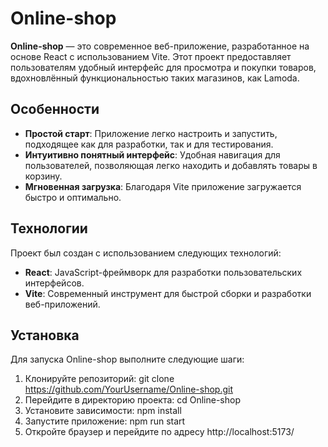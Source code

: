 # Online-shop

**Online-shop** — это современное веб-приложение, разработанное на основе React с использованием Vite. Этот проект предоставляет пользователям удобный интерфейс для просмотра и покупки товаров, вдохновлённый функциональностью таких магазинов, как Lamoda.

## Особенности

- **Простой старт**: Приложение легко настроить и запустить, подходящее как для разработки, так и для тестирования.
- **Интуитивно понятный интерфейс**: Удобная навигация для пользователей, позволяющая легко находить и добавлять товары в корзину.
- **Мгновенная загрузка**: Благодаря Vite приложение загружается быстро и оптимально.

## Технологии

Проект был создан с использованием следующих технологий:

- **React**: JavaScript-фреймворк для разработки пользовательских интерфейсов.
- **Vite**: Современный инструмент для быстрой сборки и разработки веб-приложений.

## Установка

Для запуска Online-shop выполните следующие шаги:

1. Клонируйте репозиторий:
   git clone https://github.com/YourUsername/Online-shop.git
2. Перейдите в директорию проекта:
   cd Online-shop
3. Установите зависимости:
   npm install
4. Запустите приложение:
   npm run start
5. Откройте браузер и перейдите по адресу http://localhost:5173/

   
   
